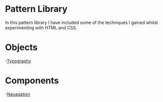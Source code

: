 Pattern Library
===============
In this pattern library I have included some of the techniques I gained whilst experimenting with HTML and CSS.



Objects
=======
-[Typography](https://caitlincrowe01.github.io/pattern_library/objects/typography.html)

Components
==========
-[Navagation](https://caitlincrowe01.github.io/pattern_library/components/nav.html)